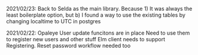 
2021/02/23:
Back to Selda as the main library. Because 1) It was always the least boilerplate option, but
b) I found a way to use the existing tables by changing localtime to UTC in postgres

2021/02/22: 
Opaleye User update funcitons are in place
Need to use them to register new users and other stuff
Elm client needs to support Registering. Reset password workflow needed too
